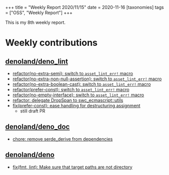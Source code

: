 +++
title = "Weekly Report 2020/11/15"
date = 2020-11-16
[taxonomies]
tags = ["OSS", "Weekly Report"]
+++

This is my 8th weekly report.

<!-- more -->

# Weekly contributions

## [denoland/deno_lint](https://github.com/denoland/deno_lint)

- [refactor(no-extra-semi): switch to `asset_lint_err!` macro](https://github.com/denoland/deno_lint/pull/535)
- [refactor(no-extra-non-null-assertion): switch to `asset_lint_err!` macro](https://github.com/denoland/deno_lint/pull/531)
- [refactor(no-extra-boolean-cast): switch to `asset_lint_err!` macro](https://github.com/denoland/deno_lint/pull/530)
- [refactor(prefer-const): switch to `asset_lint_err!` macro](https://github.com/denoland/deno_lint/pull/527)
- [refactor(no-empty-interface): switch to `asset_lint_err!` macro](https://github.com/denoland/deno_lint/pull/526)
- [refactor: delegate DropSpan to swc_ecmascript::utils](https://github.com/denoland/deno_lint/pull/524)
- [fix(prefer-const): ease handling for destructuring assignment](https://github.com/denoland/deno_lint/pull/532)
  - still draft PR


## [denoland/deno_doc](https://github.com/denoland/deno_doc)

- [chore: remove serde_derive from dependencies](https://github.com/denoland/deno_doc/pull/49)

## [denoland/deno](https://github.com/denoland/deno)

- [fix(fmt, lint): Make sure that target paths are not directory](https://github.com/denoland/deno/pull/8375)

